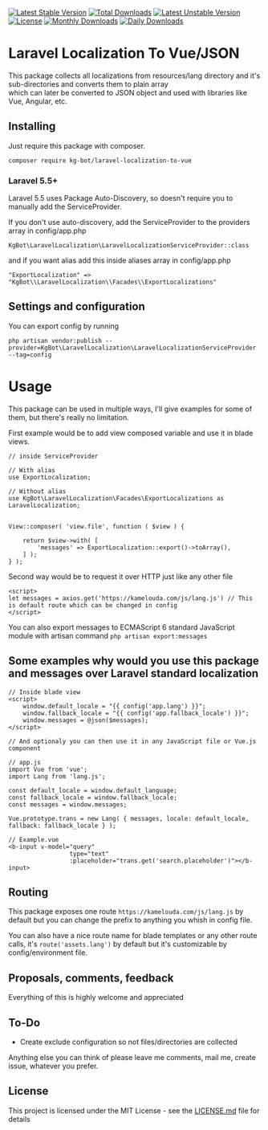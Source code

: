 [![Latest Stable Version](https://poser.pugx.org/kg-bot/laravel-localization-to-vue/v/stable)](https://packagist.org/packages/kg-bot/laravel-localization-to-vue)
[![Total Downloads](https://poser.pugx.org/kg-bot/laravel-localization-to-vue/downloads)](https://packagist.org/packages/kg-bot/laravel-localization-to-vue)
[![Latest Unstable Version](https://poser.pugx.org/kg-bot/laravel-localization-to-vue/v/unstable)](https://packagist.org/packages/kg-bot/laravel-localization-to-vue)
[![License](https://poser.pugx.org/kg-bot/laravel-localization-to-vue/license)](https://packagist.org/packages/kg-bot/laravel-localization-to-vue)
[![Monthly Downloads](https://poser.pugx.org/kg-bot/laravel-localization-to-vue/d/monthly)](https://packagist.org/packages/kg-bot/laravel-localization-to-vue)
[![Daily Downloads](https://poser.pugx.org/kg-bot/laravel-localization-to-vue/d/daily)](https://packagist.org/packages/kg-bot/laravel-localization-to-vue)

# Laravel Localization To Vue/JSON

This package collects all localizations from resources/lang directory and it's sub-directories and converts them to plain array  
which can later be converted to JSON object and used with libraries like Vue, Angular, etc.

## Installing

Just require this package with composer.

```
composer require kg-bot/laravel-localization-to-vue
```

### Laravel 5.5+

Laravel 5.5 uses Package Auto-Discovery, so doesn't require you to manually add the ServiceProvider.

If you don't use auto-discovery, add the ServiceProvider to the providers array in config/app.php
``` 
KgBot\LaravelLocalization\LaravelLocalizationServiceProvider::class
```

and if you want alias add this inside aliases array in config/app.php
```
"ExportLocalization" => "KgBot\\LaravelLocalization\\Facades\\ExportLocalizations"
```

## Settings and configuration

You can export config by running 

```
php artisan vendor:publish --provider=KgBot\LaravelLocalization\LaravelLocalizationServiceProvider --tag=config
```

# Usage

This package can be used in multiple ways, I'll give examples for some of them, but there's really no limitation.

First example would be to add view composed variable and use it in blade views.

```
// inside ServiceProvider

// With alias
use ExportLocalization;

// Without alias
use KgBot\LaravelLocalization\Facades\ExportLocalizations as LaravelLocalization;


View::composer( 'view.file', function ( $view ) {

    return $view->with( [
        'messages' => ExportLocalization::export()->toArray(),
    ] );
} );
```

Second way would be to request it over HTTP just like any other file

```
<script>
let messages = axios.get('https://kamelouda.com/js/lang.js') // This is default route which can be changed in config
</script>
```

You can also export messages to ECMAScript 6 standard JavaScript module with artisan command
```` php artisan export:messages ````

## Some examples why would you use this package and messages over Laravel standard localization

```
// Inside blade view
<script>
    window.default_locale = "{{ config('app.lang') }}";
    window.fallback_locale = "{{ config('app.fallback_locale') }}";
    window.messages = @json($messages);
</script>

// And optionaly you can then use it in any JavaScript file or Vue.js component

// app.js
import Vue from 'vue';
import Lang from 'lang.js';

const default_locale = window.default_language;
const fallback_locale = window.fallback_locale;
const messages = window.messages;

Vue.prototype.trans = new Lang( { messages, locale: default_locale, fallback: fallback_locale } );

// Example.vue
<b-input v-model="query"
                 type="text"
                 :placeholder="trans.get('search.placeholder')"></b-input>
``` 

## Routing

This package exposes one route `https://kamelouda.com/js/lang.js` by default but you can change the prefix to anything you whish in config file.  

You can also have a nice route name for blade templates or any other route calls, it's `route('assets.lang')` by default but it's customizable by config/environment file.

## Proposals, comments, feedback

Everything of this is highly welcome and appreciated

## To-Do

+ Create exclude configuration so not files/directories are collected

Anything else you can think of please leave me comments, mail me, create issue, whatever you prefer.

## License

This project is licensed under the MIT License - see the [LICENSE.md](LICENSE.md) file for details
